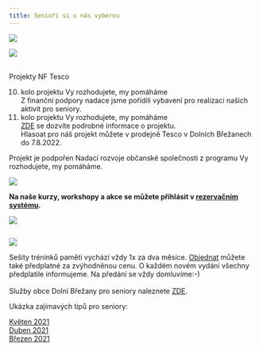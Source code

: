 ```yaml
---
title: Senioři si u nás vyberou
---
```

![](/images/uploads/senior_web-1-.jpg)

![](/images/uploads/banery_vigvam-3-.jpg)

\
Projekty  NF Tesco

10. kolo projektu Vy rozhodujete, my pomáháme\
    Z finanční podpory nadace jsme pořídili vybavení pro realizaci našich aktivit pro seniory.
11. kolo projektu Vy rozhodujete, my pomáháme \
    [ZDE](https://itesco.cz/pomahame/project/44281/) se dozvíte podrobné informace o projektu. \
    Hlasoat pro náš projekt můžete v prodejně Tesco v Dolních Břežanech do 7.8.2022.

Projekt je podpořen Nadací rozvoje občanské společnosti z programu Vy rozhodujete, my pomáháme.

![](/images/uploads/banery_vigvam.jpg)

**Na  naše kurzy, workshopy a akce se můžete přihlásit v [rezervačním systému](https://vigvam.webooker.eu/).**

![](/images/uploads/web_aj_senior.jpg)

![]()

![](/images/uploads/baner_pamet_vig-1-.jpg)

Sešity tréninků paměti vychází  vždy 1x za dva měsíce.   [Objednat](https://vigvam.webooker.eu/Actions) můžete  také předplatné za zvýhodněnou cenu. O každém novém vydání všechny předplatile informujeme.  Na předání se vždy domluvíme:-)\
\
Služby obce Dolní Břežany pro seniory naleznete [ZDE](https://www.dolnibrezany.cz/socialni%2Dzabezpeceni/ms-16432/p1=16432).

Ukázka zajímavých tipů pro seniory:

[Květen 2021](/docs/tipy-seniori-2021-05.pdf)\
[Duben 2021](/docs/tipy-seniori-2021-04.pdf)\
[Březen 2021](/docs/tipy-seniori-2021-03.pdf)